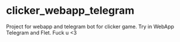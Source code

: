 # clicker_webapp_telegram
Project for webapp and telegram bot for clicker game.
Try in WebApp Telegram and Flet.
Fuck u <3